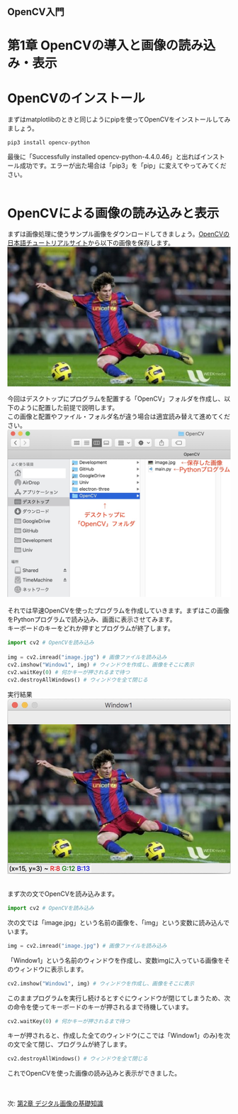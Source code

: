 ## OpenCV入門
# 第1章 OpenCVの導入と画像の読み込み・表示
# OpenCVのインストール
まずはmatplotlibのときと同じようにpipを使ってOpenCVをインストールしてみましょう。
```
pip3 install opencv-python
```
最後に「Successfully installed opencv-python-4.4.0.46」と出ればインストール成功です。エラーが出た場合は「pip3」を「pip」に変えてやってみてください。
<br><br>

# OpenCVによる画像の読み込みと表示
まずは画像処理に使うサンプル画像をダウンロードしてきましょう。[OpenCVの日本語チュートリアルサイト](http://labs.eecs.tottori-u.ac.jp/sd/Member/oyamada/OpenCV/html/py_tutorials/py_core/py_basic_ops/py_basic_ops.html)から以下の画像を保存します。<br>
<img src="./Images/image.jpg" width="640"><br>

今回はデスクトップにプログラムを配置する「OpenCV」フォルダを作成し、以下のように配置した前提で説明します。<br>
この画像と配置やファイル・フォルダ名が違う場合は適宜読み替えて進めてください。<br>
<img src="./Images/Figure1-1.jpg" width="640"><br>
<br>
それでは早速OpenCVを使ったプログラムを作成していきます。まずはこの画像をPythonプログラムで読み込み、画面に表示させてみます。<br>
キーボードのキーをどれか押すとプログラムが終了します。<br>

```py
import cv2 # OpenCVを読み込み

img = cv2.imread("image.jpg") # 画像ファイルを読み込み
cv2.imshow("Window1", img) # ウィンドウを作成し、画像をそこに表示
cv2.waitKey(0) # 何かキーが押されるまで待つ
cv2.destroyAllWindows() # ウィンドウを全て閉じる
```
実行結果<br>
<img src="./Images/Figure1-2.jpg" width="640"><br><br>

まず次の文でOpenCVを読み込みます。
```py
import cv2 # OpenCVを読み込み
```

次の文では「image.jpg」という名前の画像を、「img」という変数に読み込んでいます。
```py
img = cv2.imread("image.jpg") # 画像ファイルを読み込み
```

「Window1」という名前のウィンドウを作成し、変数imgに入っている画像をそのウィンドウに表示します。
```py
cv2.imshow("Window1", img) # ウィンドウを作成し、画像をそこに表示
```

このままプログラムを実行し続けるとすぐにウィンドウが閉じてしまうため、次の命令を使ってキーボードのキーが押されるまで待機しています。
```py
cv2.waitKey(0) # 何かキーが押されるまで待つ
```

キーが押されると、作成した全てのウィンドウ(ここでは「Window1」のみ)を次の文で全て閉じ、プログラムが終了します。
```py
cv2.destroyAllWindows() # ウィンドウを全て閉じる
```

これでOpenCVを使った画像の読み込みと表示ができました。

<br><br>
次: [第2章 デジタル画像の基礎知識](./2.md)